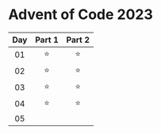 # Advent of Code 2023

| Day | Part 1 | Part 2 |
|:---:|:------:|:------:|
| 01  | ⭐     | ⭐     |
| 02  | ⭐     | ⭐     |
| 03  | ⭐     | ⭐     |
| 04  | ⭐     | ⭐     |
| 05  |        |        |

